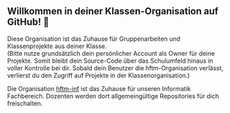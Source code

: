 ## Willkommen in deiner Klassen-Organisation auf GitHub!  👋
Diese Organisation ist das Zuhause für Gruppenarbeiten und Klassenprojekte aus deiner Klasse.  
(Bitte nutze grundsätzlich dein persönlicher Account als Owner für deine Projekte. Somit bleibt dein Source-Code über das Schulumfeld hinaus in voller Kontrolle bei dir. Sobald dein Benutzer die hftm-Organisation verlässt, verlierst du den Zugriff auf Projekte in der Klassenorganisation.)  

Die Organisation [hftm-inf](https://github.com/hftm-inf) ist das Zuhause für unseren Informatik Fachbereich. Dozenten werden dort allgemeingültige Repositories für dich freischalten.  
  
